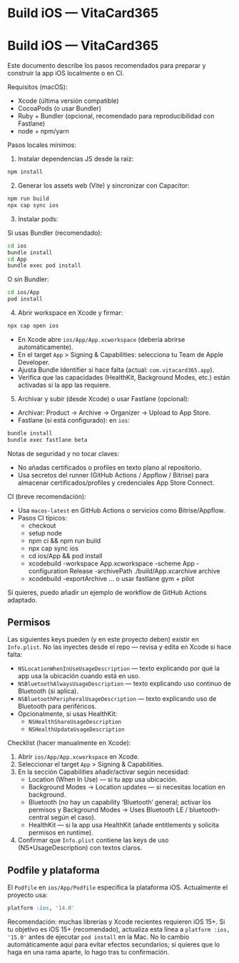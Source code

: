 # Build iOS — VitaCard365
# Build iOS — VitaCard365

Este documento describe los pasos recomendados para preparar y construir la app iOS localmente o en CI.

Requisitos (macOS):
- Xcode (última versión compatible)
- CocoaPods (o usar Bundler)
- Ruby + Bundler (opcional, recomendado para reproducibilidad con Fastlane)
- node + npm/yarn

Pasos locales mínimos:

1. Instalar dependencias JS desde la raíz:

```bash
npm install
```

2. Generar los assets web (Vite) y sincronizar con Capacitor:

```bash
npm run build
npx cap sync ios
```

3. Instalar pods:

Si usas Bundler (recomendado):

```bash
cd ios
bundle install
cd App
bundle exec pod install
```

O sin Bundler:

```bash
cd ios/App
pod install
```

4. Abrir workspace en Xcode y firmar:

```bash
npx cap open ios
```

- En Xcode abre `ios/App/App.xcworkspace` (debería abrirse automáticamente).
- En el target `App` > Signing & Capabilities: selecciona tu Team de Apple Developer.
- Ajusta Bundle Identifier si hace falta (actual: `com.vitacard365.app`).
- Verifica que las capacidades (HealthKit, Background Modes, etc.) están activadas si la app las requiere.

5. Archivar y subir (desde Xcode) o usar Fastlane (opcional):

- Archivar: Product → Archive → Organizer → Upload to App Store.
- Fastlane (si está configurado): en `ios`:

```bash
bundle install
bundle exec fastlane beta
```

Notas de seguridad y no tocar claves:
- No añadas certificados o profiles en texto plano al repositorio.
- Usa secretos del runner (GitHub Actions / Appflow / Bitrise) para almacenar certificados/profiles y credenciales App Store Connect.

CI (breve recomendación):
- Usa `macos-latest` en GitHub Actions o servicios como Bitrise/Appflow.
- Pasos CI típicos:
  - checkout
  - setup node
  - npm ci && npm run build
  - npx cap sync ios
  - cd ios/App && pod install
  - xcodebuild -workspace App.xcworkspace -scheme App -configuration Release -archivePath ./build/App.xcarchive archive
  - xcodebuild -exportArchive ... o usar fastlane gym + pilot

Si quieres, puedo añadir un ejemplo de workflow de GitHub Actions adaptado.

Permisos
-------

Las siguientes keys pueden (y en este proyecto deben) existir en `Info.plist`. No las inyectes desde el repo — revisa y edita en Xcode si hace falta:

- `NSLocationWhenInUseUsageDescription` — texto explicando por qué la app usa la ubicación cuando está en uso.
- `NSBluetoothAlwaysUsageDescription` — texto explicando uso continuo de Bluetooth (si aplica).
- `NSBluetoothPeripheralUsageDescription` — texto explicando uso de Bluetooth para periféricos.
- Opcionalmente, si usas HealthKit:
  - `NSHealthShareUsageDescription`
  - `NSHealthUpdateUsageDescription`

Checklist (hacer manualmente en Xcode):

1. Abrir `ios/App/App.xcworkspace` en Xcode.
2. Seleccionar el target `App` > Signing & Capabilities.
3. En la sección Capabilities añadir/activar según necesidad:
   - Location (When In Use) — si tu app usa ubicación.
   - Background Modes → Location updates — si necesitas location en background.
   - Bluetooth (no hay un capability ‘Bluetooth’ general; activar los permisos y Background Modes → Uses Bluetooth LE / bluetooth-central según el caso).
   - HealthKit — si la app usa HealthKit (añade entitlements y solicita permisos en runtime).
4. Confirmar que `Info.plist` contiene las keys de uso (NS*UsageDescription) con textos claros.

Podfile y plataforma
--------------------

El `Podfile` en `ios/App/Podfile` especifica la plataforma iOS. Actualmente el proyecto usa:

```ruby
platform :ios, '14.0'
```

Recomendación: muchas librerías y Xcode recientes requieren iOS 15+. Si tu objetivo es iOS 15+ (recomendado), actualiza esta línea a `platform :ios, '15.0'` antes de ejecutar `pod install` en la Mac. No lo cambio automáticamente aquí para evitar efectos secundarios; si quieres que lo haga en una rama aparte, lo hago tras tu confirmación.


